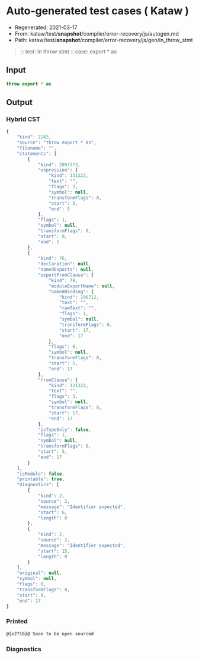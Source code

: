 # Auto-generated test cases ( Kataw )
- Regenerated: 2021-03-17
- From: kataw/test/__snapshot__/compiler/error-recovery/js/autogen.md
- Path: kataw/test/__snapshot__/compiler/error-recovery/js/gen/in_throw_stmt
> :: test: in throw stmt
> :: case: export * as
## Input

`````js
throw export * as
`````

## Output

### Hybrid CST

```javascript
{
    "kind": 2243,
    "source": "throw export * as",
    "filename": "",
    "statements": [
        {
            "kind": 2097373,
            "expression": {
                "kind": 131322,
                "text": "",
                "flags": 3,
                "symbol": null,
                "transformFlags": 0,
                "start": 5,
                "end": 5
            },
            "flags": 1,
            "symbol": null,
            "transformFlags": 0,
            "start": 0,
            "end": 5
        },
        {
            "kind": 76,
            "declaration": null,
            "namedExports": null,
            "exportFromClause": {
                "kind": 78,
                "moduleExportName": null,
                "namedBinding": {
                    "kind": 196712,
                    "text": "",
                    "rawText": "",
                    "flags": 1,
                    "symbol": null,
                    "transformFlags": 0,
                    "start": 17,
                    "end": 17
                },
                "flags": 0,
                "symbol": null,
                "transformFlags": 0,
                "start": 5,
                "end": 17
            },
            "fromClause": {
                "kind": 131322,
                "text": "",
                "flags": 3,
                "symbol": null,
                "transformFlags": 0,
                "start": 17,
                "end": 17
            },
            "isTypeOnly": false,
            "flags": 1,
            "symbol": null,
            "transformFlags": 0,
            "start": 5,
            "end": 17
        }
    ],
    "isModule": false,
    "printable": true,
    "diagnostics": [
        {
            "kind": 2,
            "source": 2,
            "message": "Identifier expected",
            "start": 6,
            "length": 0
        },
        {
            "kind": 2,
            "source": 2,
            "message": "Identifier expected",
            "start": 15,
            "length": 0
        }
    ],
    "original": null,
    "symbol": null,
    "flags": 0,
    "transformFlags": 0,
    "start": 0,
    "end": 17
}
```

### Printed

```javascript
@{x2716}@ Soon to be open sourced
```

### Diagnostics

```javascript

```

